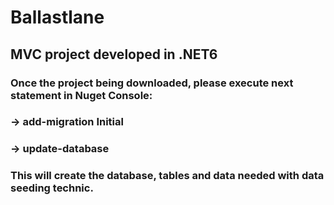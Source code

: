# Ballastlane
## MVC project developed in .NET6

### Once the project being downloaded, please execute next statement in Nuget Console:

### -> add-migration Initial
### -> update-database 

### This will create the database, tables and data needed with data seeding technic.
